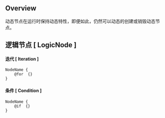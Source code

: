 ## Overview

动态节点在运行时保持动态特性，即便如此，仍然可以动态的创建或销毁动态节点。



## 逻辑节点 [ LogicNode ]

#### 迭代 [ Iteration ]

```
NodeName {
    @for  {}
}
```

#### 条件 [ Condition ]

```
NodeName {
    @if  {}
}
```



